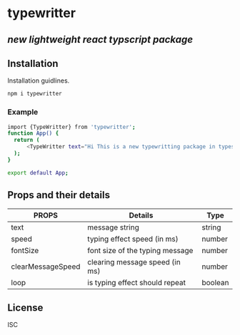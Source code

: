 # typewritter

## _new lightweight react typscript package_

## Installation

Installation guidlines.

```sh
npm i typewritter
```

### Example

```sh
import {TypeWritter} from 'typewritter';
function App() {
  return (
      <TypeWritter text="Hi This is a new typewritting package in typescript!!" speed={100} fontSize={16} clearMessageSpeed={30} loop={true} />
  );
}

export default App;

```

## Props and their details

| PROPS             | Details                         | Type    |
| ----------------- | ------------------------------- | ------- |
| text              | message string                  | string  |
| speed             | typing effect speed (in ms)     | number  |
| fontSize          | font size of the typing message | number  |
| clearMessageSpeed | clearing message speed (in ms)  | number  |
| loop              | is typing effect should repeat  | boolean |

## License

ISC
